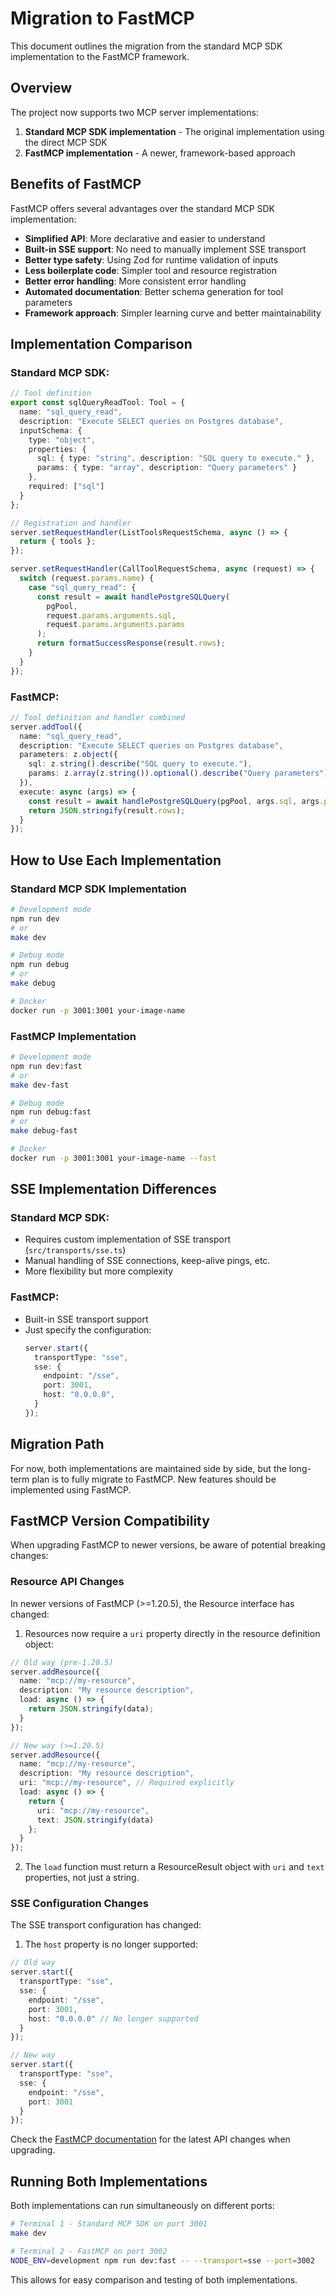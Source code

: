 # Migration to FastMCP

This document outlines the migration from the standard MCP SDK implementation to the FastMCP framework.

## Overview

The project now supports two MCP server implementations:

1. **Standard MCP SDK implementation** - The original implementation using the direct MCP SDK
2. **FastMCP implementation** - A newer, framework-based approach

## Benefits of FastMCP

FastMCP offers several advantages over the standard MCP SDK implementation:

- **Simplified API**: More declarative and easier to understand
- **Built-in SSE support**: No need to manually implement SSE transport
- **Better type safety**: Using Zod for runtime validation of inputs
- **Less boilerplate code**: Simpler tool and resource registration
- **Better error handling**: More consistent error handling
- **Automated documentation**: Better schema generation for tool parameters
- **Framework approach**: Simpler learning curve and better maintainability

## Implementation Comparison

### Standard MCP SDK:

```typescript
// Tool definition
export const sqlQueryReadTool: Tool = {
  name: "sql_query_read",
  description: "Execute SELECT queries on Postgres database",
  inputSchema: {
    type: "object",
    properties: {
      sql: { type: "string", description: "SQL query to execute." },
      params: { type: "array", description: "Query parameters" }
    },
    required: ["sql"]
  }
};

// Registration and handler
server.setRequestHandler(ListToolsRequestSchema, async () => {
  return { tools };
});

server.setRequestHandler(CallToolRequestSchema, async (request) => {
  switch (request.params.name) {
    case "sql_query_read": {
      const result = await handlePostgreSQLQuery(
        pgPool,
        request.params.arguments.sql,
        request.params.arguments.params
      );
      return formatSuccessResponse(result.rows);
    }
  }
});
```

### FastMCP:

```typescript
// Tool definition and handler combined
server.addTool({
  name: "sql_query_read",
  description: "Execute SELECT queries on Postgres database",
  parameters: z.object({
    sql: z.string().describe("SQL query to execute."),
    params: z.array(z.string()).optional().describe("Query parameters")
  }),
  execute: async (args) => {
    const result = await handlePostgreSQLQuery(pgPool, args.sql, args.params);
    return JSON.stringify(result.rows);
  }
});
```

## How to Use Each Implementation

### Standard MCP SDK Implementation

```bash
# Development mode
npm run dev
# or
make dev

# Debug mode
npm run debug
# or
make debug

# Docker
docker run -p 3001:3001 your-image-name
```

### FastMCP Implementation

```bash
# Development mode
npm run dev:fast
# or
make dev-fast

# Debug mode
npm run debug:fast
# or
make debug-fast

# Docker
docker run -p 3001:3001 your-image-name --fast
```

## SSE Implementation Differences

### Standard MCP SDK:
- Requires custom implementation of SSE transport (`src/transports/sse.ts`)
- Manual handling of SSE connections, keep-alive pings, etc.
- More flexibility but more complexity

### FastMCP:
- Built-in SSE transport support
- Just specify the configuration:
  ```typescript
  server.start({
    transportType: "sse",
    sse: {
      endpoint: "/sse",
      port: 3001,
      host: "0.0.0.0",
    }
  });
  ```

## Migration Path

For now, both implementations are maintained side by side, but the long-term plan is to fully migrate to FastMCP. New features should be implemented using FastMCP.

## FastMCP Version Compatibility

When upgrading FastMCP to newer versions, be aware of potential breaking changes:

### Resource API Changes

In newer versions of FastMCP (>=1.20.5), the Resource interface has changed:

1. Resources now require a `uri` property directly in the resource definition object:

```typescript
// Old way (pre-1.20.5)
server.addResource({
  name: "mcp://my-resource",
  description: "My resource description",
  load: async () => {
    return JSON.stringify(data);
  }
});

// New way (>=1.20.5)
server.addResource({
  name: "mcp://my-resource",
  description: "My resource description",
  uri: "mcp://my-resource", // Required explicitly
  load: async () => {
    return {
      uri: "mcp://my-resource",
      text: JSON.stringify(data)
    };
  }
});
```

2. The `load` function must return a ResourceResult object with `uri` and `text` properties, not just a string.

### SSE Configuration Changes

The SSE transport configuration has changed:

1. The `host` property is no longer supported:

```typescript
// Old way
server.start({
  transportType: "sse",
  sse: {
    endpoint: "/sse",
    port: 3001,
    host: "0.0.0.0" // No longer supported
  }
});

// New way
server.start({
  transportType: "sse",
  sse: {
    endpoint: "/sse",
    port: 3001
  }
});
```

Check the [FastMCP documentation](https://github.com/punkpeye/fastmcp) for the latest API changes when upgrading.

## Running Both Implementations

Both implementations can run simultaneously on different ports:

```bash
# Terminal 1 - Standard MCP SDK on port 3001
make dev

# Terminal 2 - FastMCP on port 3002
NODE_ENV=development npm run dev:fast -- --transport=sse --port=3002
```

This allows for easy comparison and testing of both implementations. 